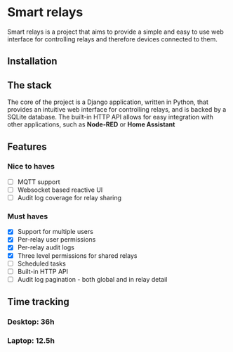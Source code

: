 # Smart relays
Smart relays is a project that aims to provide a simple and easy to use web interface 
for controlling relays and therefore devices connected to them.
## Installation
## The stack
The core of the project is a Django application, written in Python, that provides an intuitive web interface
for controlling relays, and is backed by a SQLite database. The built-in HTTP API allows
for easy integration with other applications, such as **Node-RED** or **Home Assistant**
## Features
### Nice to haves
- [ ] MQTT support
- [ ] Websocket based reactive UI
- [ ] Audit log coverage for relay sharing
### Must haves
- [x] Support for multiple users
- [x] Per-relay user permissions
- [x] Per-relay audit logs
- [x] Three level permissions for shared relays
- [ ] Scheduled tasks
- [ ] Built-in HTTP API
- [ ] Audit log pagination - both global and in relay detail
## Time tracking
### Desktop: 36h
### Laptop: 12.5h